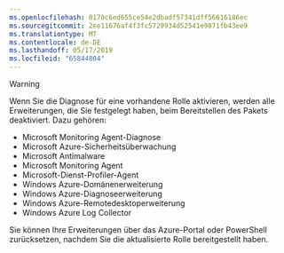 ```yaml
---
ms.openlocfilehash: 0170c6ed655ce54e2dbadf57341dff56616186ec
ms.sourcegitcommit: 2ee11676af4f3fc5729934d52541e9871fb43ee9
ms.translationtype: MT
ms.contentlocale: de-DE
ms.lasthandoff: 05/17/2019
ms.locfileid: "65844804"
---
```

> [!WARNING]
> Wenn Sie die Diagnose für eine vorhandene Rolle aktivieren, werden alle Erweiterungen, die Sie festgelegt haben, beim Bereitstellen des Pakets deaktiviert. Dazu gehören:
>
> * Microsoft Monitoring Agent-Diagnose
> * Microsoft Azure-Sicherheitsüberwachung
> * Microsoft Antimalware                 
> * Microsoft Monitoring Agent
> * Microsoft-Dienst-Profiler-Agent      
> * Windows Azure-Domänenerweiterung        
> * Windows Azure-Diagnoseerweiterung   
> * Windows Azure-Remotedesktoperweiterung
> * Windows Azure Log Collector
>
> Sie können Ihre Erweiterungen über das Azure-Portal oder PowerShell zurücksetzen, nachdem Sie die aktualisierte Rolle bereitgestellt haben.
>
